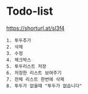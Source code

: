 # Todo-list

https://shorturl.at/sl3f4



    1. 투두추가
    2. 삭제
    3. 수정
    4. 체크박스
    5. 투두리스트 저장
    6. 저장한 리스트 보여주기
    7. 전체 리스트 한번에 삭제
    8. 투두가 없을때 "투두가 없습니다"
